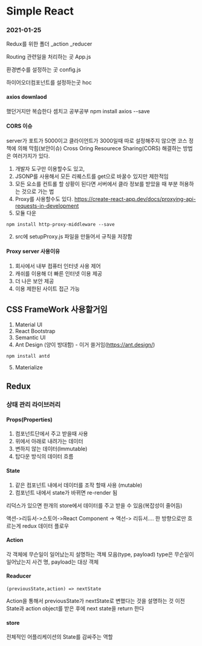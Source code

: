 # Simple React
  ### 2021-01-25
  Redux를 위한 폴더
  _action
  _reducer

  Routing 관련일을 처리하는 곳
  App.js

  환경변수를 설정하는 곳
  config.js

  하이어오더컴포넌트를 설정하는곳
  hoc
  
  #### axios downlaod
  했던거지만 복습한다 셈치고 공부공부
  npm install axios --save

  #### CORS 이슈
  server가 포트가 5000이고 클라이언트가 3000일때 따로 설정해주지 않으면 코스 정책에 의해 막힘(보안이슈)
  Cross Oring Resourece Sharing(CORS)
  해결하는 방법은 여러가지가 있다.
  1. 개발자 도구만 이용할수도 있고,
  2. JSONP를 사용해서 모든 리퀘스트를 get으로 바꿀수 있지만 제한적임
  3. 모든 요소를 컨트롤 할 상황이 된다면 서버에서 클라 정보를 받았을 때 부분 허용하는 것으로 가는 법
  4. Proxy를 사용할수도 있다.
  https://create-react-app.dev/docs/proxying-api-requests-in-development
  1. 모듈 다운 

    npm install http-proxy-middleware --save

  2. src에 setupProxy.js 파일을 만들어서 규칙을 저장함
  #### Proxy server 사용이유
  1. 회사에서 내부 컴퓨터 인터넷 사용 제어
  2. 캐쉬를 이용해 더 빠른 인터넷 이용 제공
  3. 더 나은 보안 제공
  4. 이용 제한된 사이트 접근 가능
  ## CSS FrameWork 사용할거임
  1. Material UI
  2. React Bootstrap
  3. Semantic UI
  4. Ant Design (양이 방대함) - 이거 쓸거임(https://ant.design/)

    npm install antd

  5. Materialize

  ## Redux
  ### 상태 관리 라이브러리
  #### Props(Properties)
  1. 컴포넌트단에서 주고 받을때 사용
  2. 위에서 아래로 내려가는 데이터
  3. 변하지 않는 데이터(Immutable)
  4. 탑다운 방식의 데이터 흐름

  #### State
  1. 같은 컴포넌트 내에서 데이터를 조작 할때 사용 (mutable)
  2. 컴포넌트 내에서 state가 바뀌면 re-render 됨

  리덕스가 있으면 한개의 store에서 데이터를 주고 받을 수 있음(복잡성이 줄어듬)

  액션->리듀서->스토어->React Component -> 액선-> 리듀서....
  한 방향으로만 흐르는게 redux 데이터 플로우

  #### Action
  각 객체에 무슨일이 일어났는지 설명하는 객체 모음(type, payload) type은 무슨일이 일어났는지 사건 명, payload는 대상 객체
  #### Readucer

    (previousState,action) => nextState

  Action을 통해서 previousState가 nextState로 변했다는 것을 설명하는 것
  이전 State과 action object를 받은 후에  next state을 return 한다
  #### store
  전체적인 어플리케이션의 State를 감싸주는 역할
  